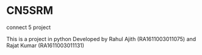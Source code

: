 # CN5SRM
connect 5 project

This is a project in python Developed by
 Rahul Ajith (RA1611003011075)
 and 
Rajat Kumar (RA1611003011131)

